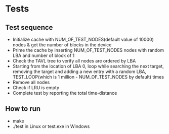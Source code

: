 # Tests

## Test sequence
- Initialize cache with NUM_OF_TEST_NODES(default value of 10000) nodes & get the number of blocks in the device
- Prime the cache by inserting NUM_OF_TEST_NODES nodes with random LBA and number of block of 1
- Check the TAVL tree to verify all nodes are ordered by LBA
- Starting from the location of LBA 0, loop while searching the next target, removing the target and adding a new entry with a random LBA, TEST_LOOP(which is 1 million - NUM_OF_TEST_NODES by default) times
- Remove all nodes
- Check if LRU is empty
- Complete test by reporting the total time-distance

## How to run
- make
- ./test in Linux or test.exe in Windows
